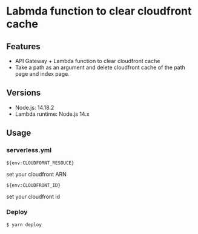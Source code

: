 # Labmda function to clear cloudfront cache

## Features

- API Gateway + Lambda function to clear cloudfront cache
- Take a path as an argument and delete cloudfront cache of the path page and index page.

## Versions

- Node.js: 14.18.2
- Lambda runtime: Node.js 14.x 

## Usage

### serverless.yml

```
${env:CLOUDFORNT_RESOUCE}
```
set your cloudfront ARN

```
${env:CLOUDFRONT_ID}
```
set your cloudfront id

### Deploy

```
$ yarn deploy
```
